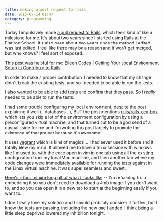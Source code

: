 ```yaml
---
title: making a pull request to rails
date: 2015-07-14 01:47
category: programming
---
```


Today I impulsively made [a pull request to Rails][pull], which feels kind of
like a milestone for me. It's about two years since I started using Rails at
the Flatiron School. It's also been about two years since the method I edited
was last edited. I feel like there may be a reason and it won't get merged, but
who knows? I feel sort of exposed.

[pull]: https://github.com/rails/rails/pull/20872

This post was helpful for me: [Eileen Codes | Getting Your Local Environment
Setup to Contribute to Rails][setup].

[setup]: http://www.eileencodes.com/posts/getting-your-local-environment-setup-to-contribute-to-rails

In order to make a proper contribution, I needed to know that my change didn't
break the existing tests, and so I needed to be able to run the tests.

I also wanted to be able to add tests and confirm that they pass. So I *really*
needed to be able to run the tests.

I had some trouble configuring my local environment, despite the post
explaining it well (...databases...), BUT the post mentions
[rails/rails-dev-box][devbox] which lets you skip a lot of the environment
configuration by using a preconfigured virtual machine, and that turned out to
be a god send of a casual aside for me and I'm writing this post largely to
promote the existence of that project because it's awesome.

[devbox]: https://github.com/rails/rails-dev-box

It uses [vagrant][] which is kind of magical... I had never used it before and
it totally blew my mind. It allowed me to have a tmux session with windows like
I'm used to, with the code open in vim in one tab using all the existing
configuration from my local Mac machine, and then another tab where my code
changes were immediately available for running the tests against in the Linux
virtual machine. It was super seamless and sweet.

[vagrant]: https://www.vagrantup.com/

[Here's a four minute long gif of what it looks like][longgif] -- I'm
refraining from embedding it so you don't need to download a 4mb image if you
don't want to, and so you can open it in a new tab to start at the beginning
easily if you want to.

[longgif]: /img/2015-07-14-rails.gif

I don't really love my solution and I should probably consider it further, but
I know the tests are passing, including the new one I added. I think being a
little sleep deprived lowered my inhibition tonight.
